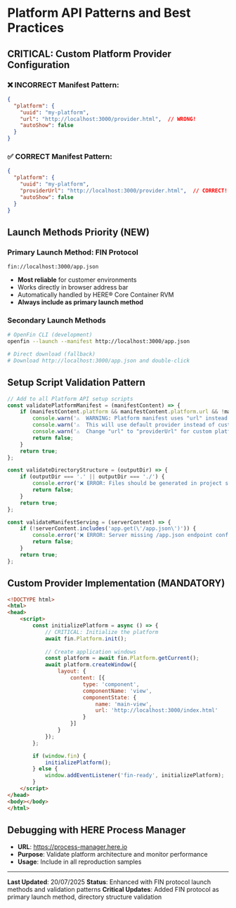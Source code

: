 # Platform API Patterns and Best Practices

## CRITICAL: Custom Platform Provider Configuration

### ❌ INCORRECT Manifest Pattern:
```json
{
  "platform": {
    "uuid": "my-platform",
    "url": "http://localhost:3000/provider.html",  // WRONG!
    "autoShow": false
  }
}
```

### ✅ CORRECT Manifest Pattern:
```json
{
  "platform": {
    "uuid": "my-platform", 
    "providerUrl": "http://localhost:3000/provider.html",  // CORRECT!
    "autoShow": false
  }
}
```

## Launch Methods Priority (NEW)

### Primary Launch Method: FIN Protocol
```
fin://localhost:3000/app.json
```
- **Most reliable** for customer environments
- Works directly in browser address bar
- Automatically handled by HERE® Core Container RVM
- **Always include as primary launch method**

### Secondary Launch Methods
```bash
# OpenFin CLI (development)
openfin --launch --manifest http://localhost:3000/app.json

# Direct download (fallback)
# Download http://localhost:3000/app.json and double-click
```

## Setup Script Validation Pattern
```javascript
// Add to all Platform API setup scripts
const validatePlatformManifest = (manifestContent) => {
    if (manifestContent.platform && manifestContent.platform.url && !manifestContent.platform.providerUrl) {
        console.warn('⚠️  WARNING: Platform manifest uses "url" instead of "providerUrl"');
        console.warn('⚠️  This will use default provider instead of custom provider');
        console.warn('⚠️  Change "url" to "providerUrl" for custom platform provider');
        return false;
    }
    return true;
};

const validateDirectoryStructure = (outputDir) => {
    if (outputDir === '.' || outputDir === './') {
        console.error('❌ ERROR: Files should be generated in project subfolder, not current directory');
        return false;
    }
    return true;
};

const validateManifestServing = (serverContent) => {
    if (!serverContent.includes('app.get(\'/app.json\')')) {
        console.error('❌ ERROR: Server missing /app.json endpoint configuration');
        return false;
    }
    return true;
};
```

## Custom Provider Implementation (MANDATORY)
```html
<!DOCTYPE html>
<html>
<head>
    <script>
        const initializePlatform = async () => {
            // CRITICAL: Initialize the platform
            await fin.Platform.init();
            
            // Create application windows
            const platform = await fin.Platform.getCurrent();
            await platform.createWindow({
                layout: {
                    content: [{
                        type: 'component',
                        componentName: 'view',
                        componentState: {
                            name: 'main-view',
                            url: 'http://localhost:3000/index.html'
                        }
                    }]
                }
            });
        };

        if (window.fin) {
            initializePlatform();
        } else {
            window.addEventListener('fin-ready', initializePlatform);
        }
    </script>
</head>
<body></body>
</html>
```

## Debugging with HERE Process Manager
- **URL**: https://process-manager.here.io
- **Purpose**: Validate platform architecture and monitor performance
- **Usage**: Include in all reproduction samples

---

**Last Updated**: 20/07/2025
**Status**: Enhanced with FIN protocol launch methods and validation patterns
**Critical Updates**: Added FIN protocol as primary launch method, directory structure validation

